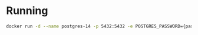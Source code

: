 # Running

```bash
docker run -d --name postgres-14 -p 5432:5432 -e POSTGRES_PASSWORD={password} postgres:14
```


